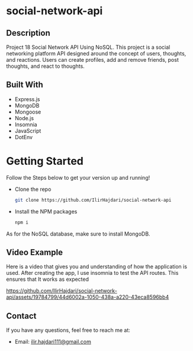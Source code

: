 # social-network-api

## Description
Project 18 Social Network API Using NoSQL. This project is a social networking platform API designed around the concept of users, thoughts, and reactions.
Users can create profiles, add and remove friends, post thoughts, and react to thoughts.

## Built With
- Express.js
- MongoDB
- Mongoose
- Node.js
- Insomnia
- JavaScript
- DotEnv

# Getting Started

Follow the Steps below to get your version up and running!

- Clone the repo
  ```sh
  git clone https://github.com/IlirHajdari/social-network-api
  ```
- Install the NPM packages
  ```sh
  npm i
  ```
As for the NoSQL database, make sure to install MongoDB.

## Video Example
Here is a video that gives you and understanding of how the application is used. After creating the app, I use insomnia to test the API routes. This ensures that It works as expected

https://github.com/IlirHajdari/social-network-api/assets/19784799/44d6002a-1050-438a-a220-43eca8596bb4


## Contact
If you have any questions, feel free to reach me at:
- Email: ilir.hajdari111@gmail.com
